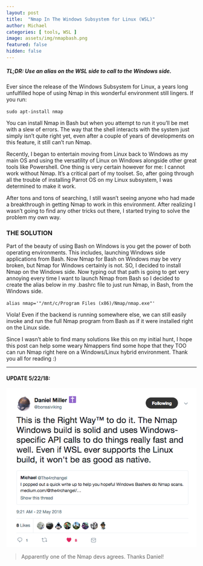 ```yaml
---
layout: post
title:  "Nmap In The Windows Subsystem for Linux (WSL)"
author: Michael
categories: [ tools, WSL ]
image: assets/img/nmapbash.png
featured: false
hidden: false
---
```


##### TL;DR: Use an alias on the WSL side to call to the Windows side.

Ever since the release of the Windows Subsystem for Linux, a years long unfulfilled hope of using Nmap in this wonderful environment still lingers. If you run:

`sudo apt-install nmap`

You can install Nmap in Bash but when you attempt to run it you’ll be met with a slew of errors. The way that the shell interacts with the system just simply isn’t quite right yet, even after a couple of years of developments on this feature, it still can’t run Nmap.

Recently, I began to entertain moving from Linux back to Windows as my main OS and using the versatility of Linux on Windows alongside other great tools like Powershell. One thing is very certain however for me: I cannot work without Nmap. It’s a critical part of my toolset. So, after going through all the trouble of installing Parrot OS on my Linux subsystem, I was determined to make it work.

After tons and tons of searching, I still wasn’t seeing anyone who had made a breakthrough in getting Nmap to work in this environment. After realizing I wasn’t going to find any other tricks out there, I started trying to solve the problem my own way.

### THE SOLUTION

Part of the beauty of using Bash on Windows is you get the power of both operating environments. This includes, launching Windows side applications from Bash. Now Nmap for Bash on Windows may be very broken, but Nmap for Windows certainly is not. SO, I decided to install Nmap on the Windows side. Now typing out that path is going to get very annoying every time I want to launch Nmap from Bash so I decided to create the alias below in my .bashrc file to just run Nmap, in Bash, from the Windows side.

`alias nmap='"/mnt/c/Program Files (x86)/Nmap/nmap.exe"'`

Viola! Even if the backend is running somewhere else, we can still easily invoke and run the full Nmap program from Bash as if it were installed right on the Linux side.

Since I wasn’t able to find many solutions like this on my initial hunt, I hope this post can help some weary Nmappers find some hope that they TOO can run Nmap right here on a Windows/Linux hybrid environment. Thank you all for reading :)

<hr>

#### UPDATE 5/22/18:

<p><img src="/assets/img/nmapdev.png"></p>
<blockquote>Apparently one of the Nmap devs agrees. Thanks Daniel!</blockquote>
